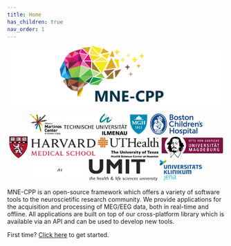 ```yaml
---
title: Home
has_children: true
nav_order: 1
---
```


![If you can read this I messed up adding the logo](images/partners.png)

<html>
   <footer class="footer">
   <div class="container institutions" style="text-align: center">
      <a href="https://martinos.org/"><img style="max-height:50px;height:auto;width:auto;" src="images/institution_logos/martinos.svg" title="Athinoula A. Martinos Center for Biomedical Imaging" alt="Athinoula A. Martinos Center for Biomedical Imaging"/></a>
      <a href="https://www.tu-ilmenau.de/"><img style="max-height:50px;height:auto;width:auto;" src="images/institution_logos/Ilmenau.svg" title="Technische Universität Ilmenau" alt="Technische Universität Ilmenau"/></a>        
      <a href="https://www.massgeneral.org/"><img style="max-height:50px;height:auto;width:auto;" src="images/institution_logos/MGH.svg" title="Massachusetts General Hospital" alt="Massachusetts General Hospital"/></a>
      <a href="http://www.childrenshospital.org/"><img style="max-height:50px;height:auto;width:auto;" src="images/institution_logos/bch.svg" title="Boston Children's Hospital" alt="Boston Children's Hospital"/></a>
      <a href="https://hms.harvard.edu/"><img style="max-height:50px;height:auto;width:auto;" src="images/institution_logos/harvard.svg" title="Harvard Medical School" alt="Harvard Medical School"/></a>   
      <a href="https://www.uth.edu/"><img style="max-height:50px;height:auto;width:auto;" src="images/institution_logos/uthealth.svg" title="The University of Texas Health Science Center at Houston" alt="The University of Texas Health Science Center at Houston"/></a>      
      <a href="https://www.uni-magdeburg.de/"><img style="max-height:50px;height:auto;width:auto;" src="images/institution_logos/magdeburg.svg" title="Universität Magdeburg" alt="Universität Magdeburg"/></a>
      <a href="https://www.forschungscampus-stimulate.de/"><img style="max-height:50px;height:auto;width:auto;" src="images/institution_logos/stimulate.svg" title="Forschungscampus Stmulate" alt="Forschungscampus Stmulate"/></a>
      <a href="https://umit.at/"><img style="max-height:50px;height:auto;width:auto;" src="images/institution_logos/umit.svg" title="UMIT" alt="UMIT"/></a>
      <a href="https://www.uniklinikum-jena.de/"><img style="max-height:50px;height:auto;width:auto;" src="images/institution_logos/jena.svg" title="Universitätsklinikum Jena" alt="Universitätsklinikum Jena"/></a>
    </div>
   </footer>
</html>

MNE-CPP is an open-source framework which offers a variety of software tools to the neuroscietific research community. We provide applications for the acquisition and processing of MEG/EEG data, both in real-time and offline. All applications are built on top of our cross-platform library which is available via an API and can be used to develop new tools. 

First time? [Click here](pages/started/started.md) to get started.